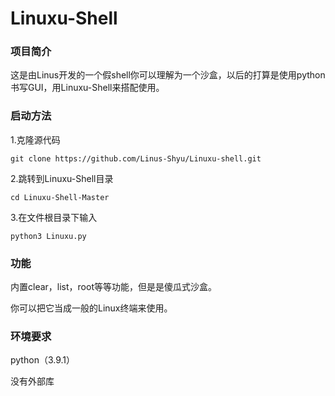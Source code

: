 # Linuxu-Shell

### 项目简介

这是由Linus开发的一个假shell你可以理解为一个沙盒，以后的打算是使用python书写GUI，用Linuxu-Shell来搭配使用。

### 启动方法

1.克隆源代码

```shell
git clone https://github.com/Linus-Shyu/Linuxu-shell.git
```

2.跳转到Linuxu-Shell目录

```shell
cd Linuxu-Shell-Master
```

3.在文件根目录下输入

```shell
python3 Linuxu.py
```

### 功能

内置clear，list，root等等功能，但是是傻瓜式沙盒。

你可以把它当成一般的Linux终端来使用。

### 环境要求

python（3.9.1）

没有外部库

